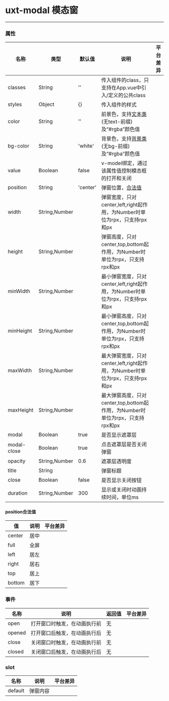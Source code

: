 
# uxt-modal 模态窗

---

### 属性
|名称|类型|默认值|说明|平台差异|
|-|-|-|-|-|
|classes|String|''|传入组件的class，只支持在App.vue中引入/定义的公共class|
|styles|Object|{}|传入组件的样式|
|color|String|''|前景色，支持[文本类](../style.md#文本类)(无text-前缀)及“#rgba”颜色值|
|bg-color|String|'white'|背景色，支持[背景类](../style.md#背景类)(无bg-前缀)及“#rgba”颜色值|
|value|Boolean|false|v-model绑定，通过该属性值控制模态框的打开和关闭|
|position|String|'center'|弹窗位置，[合法值](#position合法值)|
|width|String,Number||弹窗宽度，只对center,left,right起作用，为Number时单位为rpx，只支持rpx和px|
|height|String,Number||弹窗高度，只对center,top,bottom起作用，为Number时单位为rpx，只支持rpx和px|
|minWidth|String,Number||最小弹窗宽度，只对center,left,right起作用，为Number时单位为rpx，只支持rpx和px|
|minHeight|String,Number||最小弹窗高度，只对center,top,bottom起作用，为Number时单位为rpx，只支持rpx和px|
|maxWidth|String,Number||最大弹窗宽度，只对center,left,right起作用，为Number时单位为rpx，只支持rpx和px|
|maxHeight|String,Number||最大弹窗高度，只对center,top,bottom起作用，为Number时单位为rpx，只支持rpx和px|
|modal|Boolean|true|是否显示遮罩层|
|modal-close|Boolean|true|点击遮罩层是否关闭弹窗|
|opacity|String,Number|0.6|遮罩层透明度|
|title|String||弹窗标题|
|close|Boolean|false|是否显示关闭按钮|
|duration|String,Number|300|显示或关闭时动画持续时间，单位ms|

#### position合法值
|值|说明|平台差异|
|-|-|-|
|center|居中|
|full|全屏|
|left|居左|
|right|居右|
|top|居上|
|bottom|居下|

### 事件
|名称|说明|返回值|平台差异|
|-|-|-|-|
|open|打开窗口时触发，在动画执行前|无|
|opened|打开窗口后触发，在动画执行后|无|
|close|关闭窗口时触发，在动画执行前|无|
|closed|关闭窗口后触发，在动画执行后|无|

### slot
|名称|说明|平台差异|
|-|-|-|
|default|弹窗内容|
